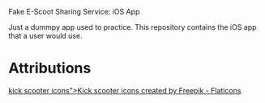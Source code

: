 Fake E-Scoot Sharing Service: iOS App

Just a dummpy app used to practice. This repository contains the iOS app that a user would use.

# Attributions
[kick scooter icons">Kick scooter icons created by Freepik - Flaticons](https://www.flaticon.com/free-icons/kick-scooter) 
